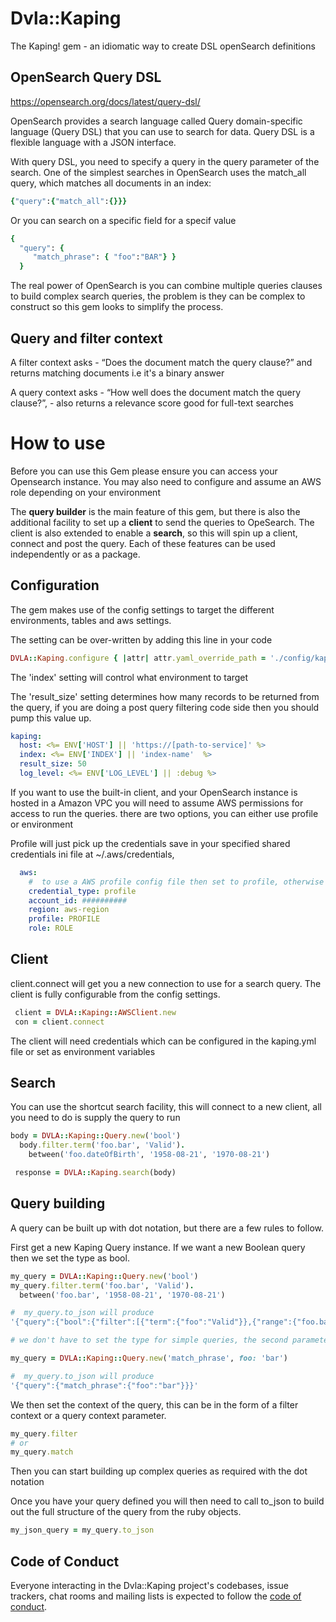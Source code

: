# Dvla::Kaping

The Kaping! gem - an idiomatic way to create DSL openSearch definitions

## OpenSearch Query DSL
https://opensearch.org/docs/latest/query-dsl/

OpenSearch provides a search language called Query domain-specific language (Query DSL) that you can use to search for data. 
Query DSL is a flexible language with a JSON interface.

With query DSL, you need to specify a query in the query parameter of the search. One of the simplest searches in OpenSearch 
uses the match_all query, which matches all documents in an index:

```ruby
{"query":{"match_all":{}}}
```
Or you can search on a specific field for a specif value

```ruby
{
  "query": {
     "match_phrase": { "foo":"BAR"} }
  }
```

The real power of OpenSearch is you can combine multiple queries clauses to build complex search queries, the problem is they can be 
complex to construct so this gem looks to simplify the process.

## Query and filter context

A filter context asks - “Does the document match the query clause?” and returns matching documents 
i.e it's a binary answer

A query context asks - “How well does the document match the query clause?”, - also returns a relevance score
good for full-text searches

# How to use
Before you can use this Gem please ensure you can access your Opensearch instance. You may 
also need to configure and assume an AWS role depending on your environment

The **query builder** is the main feature of this gem, but there is also the additional facility to
set up a **client** to send the queries to OpeSearch. The client is also extended to enable a **search**,
so this will spin up a client, connect and post the query. Each of these features can be used independently
or as a package.

## Configuration

The gem makes use of the config settings to target the different environments, tables and aws settings.

The setting can be over-written by adding this line in your code

```ruby
DVLA::Kaping.configure { |attr| attr.yaml_override_path = './config/kaping.yml' }

```
The 'index' setting will control what environment to target

The 'result_size' setting determines how many records to be returned from the query, if you are doing a post query filtering 
code side then you should pump this value up.

```yml
kaping:
  host: <%= ENV['HOST'] || 'https://[path-to-service]' %>
  index: <%= ENV['INDEX'] || 'index-name'  %>
  result_size: 50
  log_level: <%= ENV['LOG_LEVEL'] || :debug %>

```
If you want to use the built-in client, and your OpenSearch instance is hosted in a Amazon VPC you will need to assume AWS permissions for access to run the queries.
there are two options, you can either use profile or environment

Profile will just pick up the credentials save in your specified shared credentials ini file at ~/.aws/credentials, 

```yml
  aws:
    #  to use a AWS profile config file then set to profile, otherwise environment settings will be used
    credential_type: profile
    account_id: ##########
    region: aws-region
    profile: PROFILE
    role: ROLE  
```

## Client

client.connect will get you a new connection to use for a search query. The client is fully configurable from the config settings.

```ruby
 client = DVLA::Kaping::AWSClient.new
 con = client.connect
  ```

  The client will need credentials which can be configured in the kaping.yml file or set as environment variables 

## Search
You can use the shortcut search facility, this will connect to a new client, all you need to do is supply the query to run

```ruby
body = DVLA::Kaping::Query.new('bool')
  body.filter.term('foo.bar', 'Valid').
    between('foo.dateOfBirth', '1958-08-21', '1970-08-21')

 response = DVLA::Kaping.search(body)
  ```

## Query building
A query can be built up with dot notation, but there are a few rules to follow. 

First get a new Kaping Query instance. If we want a new Boolean query then we set the type as bool. 
```ruby
my_query = DVLA::Kaping::Query.new('bool')
my_query.filter.term('foo.bar', 'Valid').
  between('foo.bar', '1958-08-21', '1970-08-21')

#  my_query.to_json will produce
'{"query":{"bool":{"filter":[{"term":{"foo":"Valid"}},{"range":{"foo.bar":{"gte":"1958-08-21","lte":"1970-08-21"}}}]}}}'

# we don't have to set the type for simple queries, the second parameter takes in key word arguments

my_query = DVLA::Kaping::Query.new('match_phrase', foo: 'bar')

#  my_query.to_json will produce
'{"query":{"match_phrase":{"foo":"bar"}}}'
```

We then set the context of the query, this can be in the form of a filter context or a query context parameter.

```ruby
my_query.filter
# or
my_query.match
```

Then you can start building up complex queries as required with the dot notation

Once you have your query defined you will then need to call to_json to build out the full
structure of the query from the ruby objects.

```ruby
my_json_query = my_query.to_json
```

## Code of Conduct

Everyone interacting in the Dvla::Kaping project's codebases, issue trackers, chat rooms and mailing lists is expected to follow the [code of conduct](./CODE_OF_CONDUCT.md).
